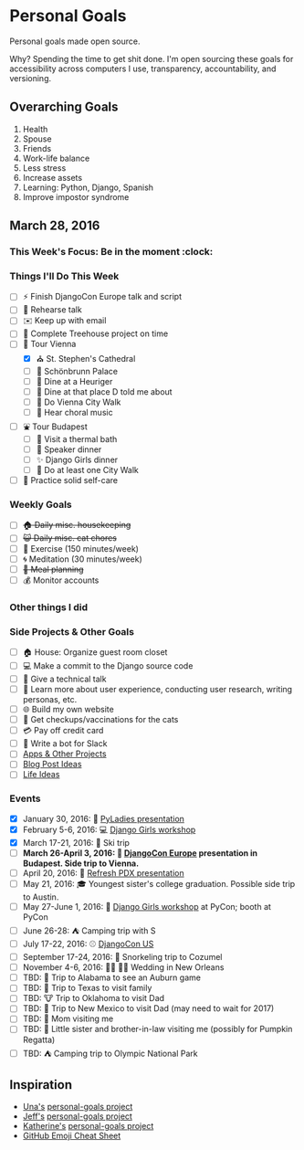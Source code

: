 
# Personal Goals

Personal goals made open source.

Why? Spending the time to get shit done. I'm open sourcing these goals for accessibility across computers I use, transparency, accountability, and versioning.

## Overarching Goals

1. Health
2. Spouse
2. Friends 
1. Work-life balance 
1. Less stress
1. Increase assets 
1. Learning: Python, Django, Spanish
3. Improve impostor syndrome

## March 28, 2016

### This Week's Focus: Be in the moment :clock:

### Things I'll Do This Week

- [ ] :zap: Finish DjangoCon Europe talk and script 
- [ ] :microphone: Rehearse talk 
- [ ] :envelope: Keep up with email 
- [ ] :deciduous_tree: Complete Treehouse project on time 
- [ ] :european_castle: Tour Vienna 
  - [x] :church: St. Stephen's Cathedral 
  - [ ] :european_castle: Schönbrunn Palace
  - [ ] :wine_glass: Dine at a Heuriger 
  - [ ] :pig: Dine at that place D told me about 
  - [ ] :shoe: Do Vienna City Walk
  - [ ] :musical_score: Hear choral music 
- [ ] :fountain: Tour Budapest 
  - [ ] :bath: Visit a thermal bath 
  - [ ] :fork_and_knife: Speaker dinner 
  - [ ] :sparkles: Django Girls dinner 
  - [ ] :shoe: Do at least one City Walk
- [ ] :massage: Practice solid self-care

### Weekly Goals 

- [ ] ~~:house: Daily misc. housekeeping~~
- [ ] ~~:smiley_cat: Daily misc. cat chores~~
- [ ] :shoe: Exercise (150 minutes/week) 
- [ ] :cyclone: Meditation (30 minutes/week) 
- [ ] ~~:fork_and_knife: Meal planning~~
- [ ] :moneybag: Monitor accounts 

### Other things I did 


### Side Projects & Other Goals

- [ ] :house: House: Organize guest room closet
- [ ] :computer: Make a commit to the Django source code 
- [ ] :wrench: Give a technical talk 
- [ ] :dancers: Learn more about user experience, conducting user research, writing personas, etc. 
- [ ] :globe_with_meridians: Build my own website
- [ ] :syringe: Get checkups/vaccinations for the cats 
- [ ] :credit_card: Pay off credit card 
- [ ] :older_woman: Write a bot for Slack 
- [ ] [Apps & Other Projects](ideas/app-ideas.md)
- [ ] [Blog Post Ideas](ideas/blog-ideas.md)
- [ ] [Life Ideas](ideas/life-ideas.md)

### Events 
- [x] January 30, 2016: :microphone: [PyLadies presentation](https://www.youtube.com/watch?v=OAQAXVU1jIo)
- [x] February 5-6, 2016: :computer: [Django Girls workshop](https://djangogirls.org/portland/)
- [x] March 17-21, 2016: :ski: Ski trip 
- [ ] **March 26-April 3, 2016: :european_castle: [DjangoCon Europe](https://djangocon.eu/) presentation in Budapest. Side trip to Vienna.**
- [ ] April 20, 2016: :european_castle: [Refresh PDX presentation](http://rfrshpdx.org/jane-austen-on-python-tips-from-an-english-major-on-writing-better-code/)
- [ ] May 21, 2016: :mortar_board: Youngest sister's college graduation. Possible side trip to Austin. 
- [ ] May 27-June 1, 2016: :love_letter: [Django Girls workshop](https://djangogirls.org/pycon/) at PyCon; booth at PyCon
- [ ] June 26-28: :tent: Camping trip with S 
- [ ] July 17-22, 2016: :baseball: [DjangoCon US](https://2016.djangocon.us/) 
- [ ] September 17-24, 2016: :tropical_fish: Snorkeling trip to Cozumel 
- [ ] November 4-6, 2016: :bride_with_veil: :bride_with_veil: Wedding in New Orleans
- [ ] TBD: :football: Trip to Alabama to see an Auburn game 
- [ ] TBD: :star2: Trip to Texas to visit family 
- [ ] TBD: :cow: Trip to Oklahoma to visit Dad 
- [ ] TBD: :sunrise_over_mountains: Trip to New Mexico to visit Dad (may need to wait for 2017) 
- [ ] TBD: :woman: Mom visiting me 
- [ ] TBD: :jack_o_lantern: Little sister and brother-in-law visiting me (possibly for Pumpkin Regatta)
- [ ] TBD: :tent: Camping trip to Olympic National Park 

## Inspiration

- [Una's](https://github.com/una) [personal-goals project](https://github.com/una/personal-goals)
- [Jeff's](https://github.com/jefftriplett) [personal-goals project](https://github.com/jefftriplett/personal-goals) 
- [Katherine's](https://github.com/KatherineMichel) [personal-goals project](https://github.com/KatherineMichel/personal-goals)
- [GitHub Emoji Cheat Sheet](http://www.emoji-cheat-sheet.com/) 
